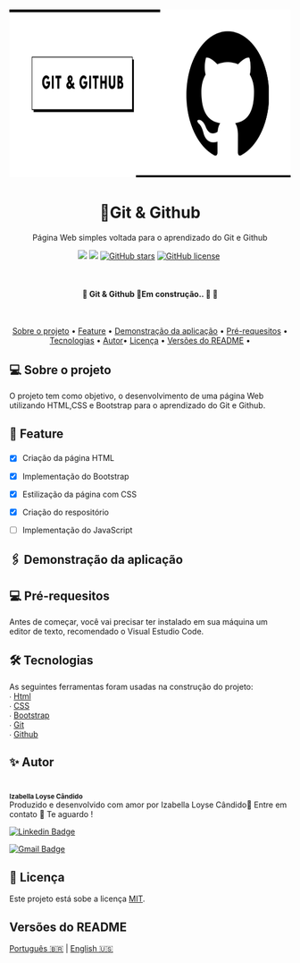 <h1 align="center">
<img alt="Git and Github" title="Git and Github" src="./ASSETS/Banner.png" height="300">


<h1 align="center">🔗Git & Github</h1>

<p align="center">Página  Web simples voltada para o aprendizado do Git e Github</p>
<p align="center">
<img src="https://img.shields.io/static/v1?label=Site&message=GitGithub&color=000000&style=for-the-badge&logo=github">
<img src="https://img.shields.io/static/v1?label=License&message=MIT&color=7159c1&style=for-the-badge&logo=">
<a href="https://github.com/IzabellaLoyse/Git.git/stargazers"><img alt="GitHub stars" src="https://img.shields.io/github/stars/IzabellaLoyse/Git.git?logo=github&style=for-the-badge"></a>
 <a href="https://github.com/IzabellaLoyse/Git.git"><img alt="GitHub license" src="https://img.shields.io/github/license/IzabellaLoyse/Git.git?label=LICENSE%20MIT&style=for-the-badge"></a>
 <img src="">
</p>
<br>

<h4 align="center">🚧  Git & Github 🔗Em construção..  🚧 👷</h4>

<br>
<p align="center">
 <a href="#sobre">Sobre o projeto</a> •
 <a href="#feature">Feature</a> • 
 <a href="#aplicacao"> Demonstração da aplicação</a> • 
 <a href="#requesitos"> Pré-requesitos</a> • 
 <a href="#tecnologias">Tecnologias</a> • 
  <a href="#autor">Autor</a>• 
 <a href="#licenca">Licença</a> • 
 <a href="#versoes">Versões do README</a> • 

</p>

<h2 id="sobre">💻  Sobre o projeto</h2>
<p>
O projeto tem como objetivo, o desenvolvimento de uma página Web utilizando HTML,CSS e 
Bootstrap para o aprendizado do Git e Github.
</p>

<h2 id="feature">📌 Feature</h2>


### 
- [x] Criação da página  HTML 
- [x] Implementação do Bootstrap
- [x] Estilização da página com CSS
- [x]  Criação do respositório
- [ ] Implementação do JavaScript


<h2 id="aplicacao">🖇️ Demonstração da aplicação</h2>

<h2  id="requesitos">💻 Pré-requesitos</h2>
<p>
Antes de começar, você vai precisar ter instalado em sua máquina um editor de texto, 
recomendado o Visual Estudio Code.
</p>

<h2 id="tecnologias">  🛠 Tecnologias</h2>
<p>
	As seguintes ferramentas foram usadas na construção do projeto:<br>
∙	<a href="#">Html</a> <br>
∙	<a href="#">CSS</a> <br>
∙	<a href="https://getbootstrap.com/">Bootstrap</a> <br>
∙	<a href="https://git-scm.com/">Git</a> <br>
∙	<a href="https://github.com/">Github</a> <br>
</p>

<h2 id="autor">✨ Autor</h2>
<p>
<img style="border-radius: 50%;" src="https://avatars0.githubusercontent.com/u/68293229?s=400&u=53bb8758c240bbb4bf029af8299d4c047e7a4288&v=4" width="100px;" alt=""/>
 <br />
 <sub><b>Izabella Loyse Cândido</b></sub> <br>
 Produzido e desenvolvido com amor por Izabella Loyse Cândido💙
 Entre em contato 📝 Te aguardo !
</p>

[![Linkedin Badge](https://img.shields.io/badge/-IzabellaLoyseCandido-blue?style=flat-square&logo=Linkedin&logoColor=white&link=https://www.linkedin.com/in/izabella-loyse-candido//)](https://www.linkedin.com/in/izabella-loyse-candido/) 

[![Gmail Badge](https://img.shields.io/badge/-izabellaloyse13@gmail.com-c14438?style=flat-square&logo=Gmail&logoColor=white&link=mailto:izabellaloyse13@gmail.com)](mailto:izabellaloyse13@gmail.com)

<h2 id="licenca" >📝 Licença</h2>
<p>
Este projeto está sobe a licença <a href="https://github.com/IzabellaLoyse/Git/blob/master/
LICENSE">MIT</a>. 
</p>

<h2 id="versoes">Versões do README</h2>
<p>
<a href="https://github.com/IzabellaLoyse/Git/blob/master/README.md">Português 🇧🇷</a> | 
<a href="https://github.com/IzabellaLoyse/Git/blob/master/README-en.md">English 🇺🇸</a>
</p>